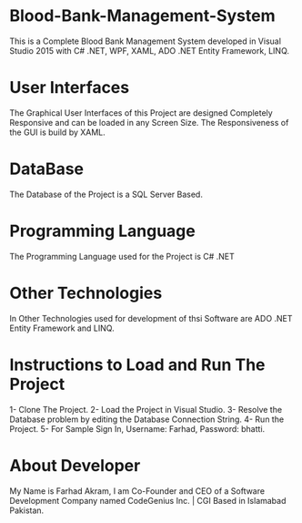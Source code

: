 # Blood-Bank-Management-System
This is a Complete Blood Bank Management System developed in Visual Studio 2015 with C# .NET, WPF, XAML, ADO .NET Entity Framework, LINQ.
# User Interfaces
The Graphical User Interfaces of this Project are designed Completely Responsive and can be loaded in any Screen Size. The Responsiveness of the GUI is build by XAML.

# DataBase

The Database of the Project is a SQL Server Based.

# Programming Language

The Programming Language used for the Project is C# .NET

# Other Technologies

In Other Technologies used for development of thsi Software are ADO .NET Entity Framework and LINQ.

# Instructions to Load and Run The Project

1- Clone The Project. 2- Load the Project in Visual Studio. 3- Resolve the Database problem by editing the Database Connection String. 4- Run the Project. 5- For Sample Sign In, Username: Farhad, Password: bhatti.

# About Developer

My Name is Farhad Akram, I am Co-Founder and CEO of a Software Development Company named CodeGenius Inc. | CGI Based in Islamabad Pakistan.
